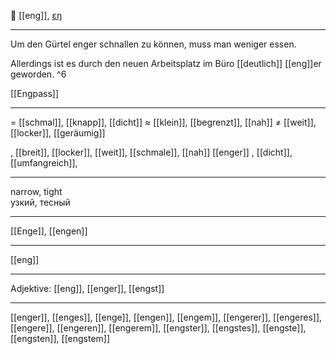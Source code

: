 🤏 [[eng]], [ɛŋ](https://youglish.com/pronounce/eng/german)

---
Um den Gürtel enger schnallen zu können, muss man weniger essen. 

Allerdings ist es durch den neuen Arbeitsplatz im Büro [[deutlich]] [[eng]]er geworden. ^6


[[Engpass]]

---
= [[schmal]], [[knapp]], [[dicht]]
≈ [[klein]], [[begrenzt]], [[nah]]
≠ [[weit]], [[locker]], [[geräumig]]

, [[breit]], [[locker]], [[weit]], [[schmale]], [[nah]]
 [[enger]]
, [[dicht]], [[umfangreich]], 


---
narrow, tight  
узкий, тесный

---
[[Enge]], [[engen]]

---
[[eng]]


---
Adjektive: [[eng]], [[enger]], [[engst]]

---
[[enger]], [[enges]], [[enge]], [[engen]], [[engem]], [[engerer]], [[engeres]], [[engere]], [[engeren]], [[engerem]], [[engster]], [[engstes]], [[engste]], [[engsten]], [[engstem]]